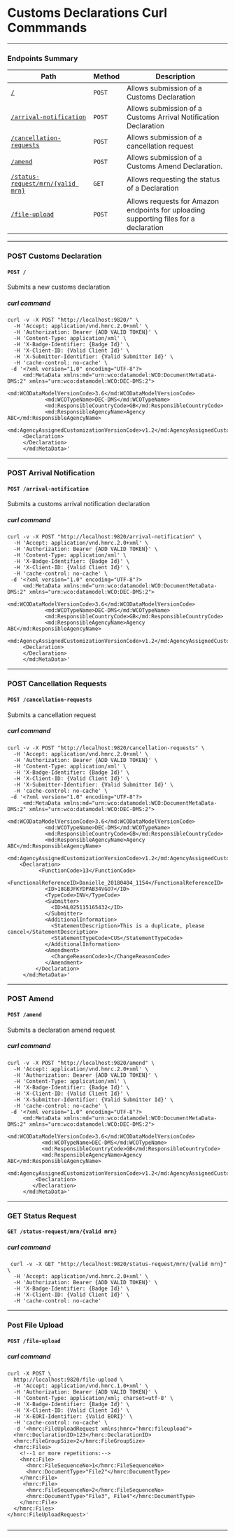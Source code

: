 # Customs Declarations Curl Commmands
---
### Endpoints Summary

| Path                                                                                                                            |  Method  | Description                                |
|---------------------------------------------------------------------------------------------------------------------------------|----------|--------------------------------------------|
| [`/`](#user-content-post-customs-declaration)                                                                                   |   `POST` |    Allows submission of a Customs Declaration |
| [`/arrival-notification`](#user-content-post-arrival-notification)                                                              |   `POST` |    Allows submission of a Customs Arrival Notification Declaration | 
| [`/cancellation-requests`](#user-content-post-cancellation-requests)                                                            |   `POST` |    Allows submission of a cancellation request |
| [`/amend`](#user-content-post-amend)                                                                                            |   `POST` |    Allows submission of a Customs Amend Declaration. |
| [`/status-request/mrn/{valid mrn}`](#user-content-get-status-request)                                                           |   `GET`  |    Allows requesting the status of a Declaration |
| [`/file-upload`](#user-content-post-file-upload)                                                                                |   `POST` |    Allows requests for Amazon endpoints for uploading supporting files for a declaration |

--- 
 
### POST Customs Declaration 
#### `POST /`
Submits a new customs declaration
 
 
##### curl command
```
curl -v -X POST "http://localhost:9820/" \
  -H 'Accept: application/vnd.hmrc.2.0+xml' \
  -H 'Authorization: Bearer {ADD VALID TOKEN}' \
  -H 'Content-Type: application/xml' \
  -H 'X-Badge-Identifier: {Badge Id}' \
  -H 'X-Client-ID: {Valid Client Id}' \
  -H 'X-Submitter-Identifier: {Valid Submitter Id}' \
  -H 'cache-control: no-cache' \
 -d '<?xml version="1.0" encoding="UTF-8"?>
     <md:MetaData xmlns:md="urn:wco:datamodel:WCO:DocumentMetaData-DMS:2" xmlns="urn:wco:datamodel:WCO:DEC-DMS:2">
     		<md:WCODataModelVersionCode>3.6</md:WCODataModelVersionCode>
     		<md:WCOTypeName>DEC-DMS</md:WCOTypeName>
     		<md:ResponsibleCountryCode>GB</md:ResponsibleCountryCode>
     		<md:ResponsibleAgencyName>Agency ABC</md:ResponsibleAgencyName>
     		<md:AgencyAssignedCustomizationVersionCode>v1.2</md:AgencyAssignedCustomizationVersionCode>
     <Declaration>
     </Declaration>
     </md:MetaData>'
```
 
---

### POST Arrival Notification 
#### `POST /arrival-notification`
Submits a customs arrival notification declaration
 
 
##### curl command
```
curl -v -X POST "http://localhost:9820/arrival-notification" \
  -H 'Accept: application/vnd.hmrc.2.0+xml' \
  -H 'Authorization: Bearer {ADD VALID TOKEN}' \
  -H 'Content-Type: application/xml' \
  -H 'X-Badge-Identifier: {Badge Id}' \
  -H 'X-Client-ID: {Valid Client Id}' \
  -H 'cache-control: no-cache' \
 -d '<?xml version="1.0" encoding="UTF-8"?>
     <md:MetaData xmlns:md="urn:wco:datamodel:WCO:DocumentMetaData-DMS:2" xmlns="urn:wco:datamodel:WCO:DEC-DMS:2">
     		<md:WCODataModelVersionCode>3.6</md:WCODataModelVersionCode>
     		<md:WCOTypeName>DEC-DMS</md:WCOTypeName>
     		<md:ResponsibleCountryCode>GB</md:ResponsibleCountryCode>
     		<md:ResponsibleAgencyName>Agency ABC</md:ResponsibleAgencyName>
     		<md:AgencyAssignedCustomizationVersionCode>v1.2</md:AgencyAssignedCustomizationVersionCode>
     <Declaration>
     </Declaration>
     </md:MetaData>'
```
 
---
### POST Cancellation Requests 
#### `POST /cancellation-requests`
Submits a cancellation request
 
 
##### curl command
```
curl -v -X POST "http://localhost:9820/cancellation-requests" \
  -H 'Accept: application/vnd.hmrc.2.0+xml' \
  -H 'Authorization: Bearer {ADD VALID TOKEN}' \
  -H 'Content-Type: application/xml' \
  -H 'X-Badge-Identifier: {Badge Id}' \
  -H 'X-Client-ID: {Valid Client Id}' \
  -H 'X-Submitter-Identifier: {Valid Submitter Id}' \
  -H 'cache-control: no-cache' \
 -d '<?xml version="1.0" encoding="UTF-8"?>
     <md:MetaData xmlns:md="urn:wco:datamodel:WCO:DocumentMetaData-DMS:2" xmlns="urn:wco:datamodel:WCO:DEC-DMS:2">
     		<md:WCODataModelVersionCode>3.6</md:WCODataModelVersionCode>
     		<md:WCOTypeName>DEC-DMS</md:WCOTypeName>
     		<md:ResponsibleCountryCode>GB</md:ResponsibleCountryCode>
     		<md:ResponsibleAgencyName>Agency ABC</md:ResponsibleAgencyName>
     		<md:AgencyAssignedCustomizationVersionCode>v1.2</md:AgencyAssignedCustomizationVersionCode>
    <Declaration>
          <FunctionCode>13</FunctionCode>
            <FunctionalReferenceID>Danielle_20180404_1154</FunctionalReferenceID>
            <ID>18GBJFKYDPAB34VGO7</ID>
            <TypeCode>INV</TypeCode>
            <Submitter>
              <ID>NL025115165432</ID>
            </Submitter>
            <AdditionalInformation>
              <StatementDescription>This is a duplicate, please cancel</StatementDescription>
              <StatementTypeCode>CUS</StatementTypeCode>
            </AdditionalInformation>
            <Amendment>
              <ChangeReasonCode>1</ChangeReasonCode>
            </Amendment>
         </Declaration>
     </md:MetaData>'
```
 ---

 ### POST Amend 
 #### `POST /amend`
 Submits a declaration amend request
  
  
 ##### curl command
 ```
 curl -v -X POST "http://localhost:9820/amend" \
   -H 'Accept: application/vnd.hmrc.2.0+xml' \
   -H 'Authorization: Bearer {ADD VALID TOKEN}' \
   -H 'Content-Type: application/xml' \
   -H 'X-Badge-Identifier: {Badge Id}' \
   -H 'X-Client-ID: {Valid Client Id}' \
   -H 'X-Submitter-Identifier: {Valid Submitter Id}' \
   -H 'cache-control: no-cache' \
  -d '<?xml version="1.0" encoding="UTF-8"?>
      <md:MetaData xmlns:md="urn:wco:datamodel:WCO:DocumentMetaData-DMS:2" xmlns="urn:wco:datamodel:WCO:DEC-DMS:2">
      		<md:WCODataModelVersionCode>3.6</md:WCODataModelVersionCode>
      		<md:WCOTypeName>DEC-DMS</md:WCOTypeName>
      		<md:ResponsibleCountryCode>GB</md:ResponsibleCountryCode>
      		<md:ResponsibleAgencyName>Agency ABC</md:ResponsibleAgencyName>
      		<md:AgencyAssignedCustomizationVersionCode>v1.2</md:AgencyAssignedCustomizationVersionCode>
          <Declaration>
         </Declaration>
      </md:MetaData>'
 ```
---

### GET Status Request 
 #### `GET /status-request/mrn/{valid mrn}`

 ##### curl command
 ```
  curl -v -X GET "http://localhost:9820/status-request/mrn/{valid mrn}" \
   -H 'Accept: application/vnd.hmrc.2.0+xml' \
   -H 'Authorization: Bearer {ADD VALID TOKEN}' \
   -H 'X-Badge-Identifier: {Badge Id}' \
   -H 'X-Client-ID: {Valid Client Id}' \
   -H 'cache-control: no-cache' 
 
 ```
---

### Post File Upload 
 #### `POST /file-upload`

 ##### curl command
```
curl -X POST \
  http://localhost:9820/file-upload \
  -H 'Accept: application/vnd.hmrc.1.0+xml' \
  -H 'Authorization: Bearer {ADD VALID TOKEN}' \
  -H 'Content-Type: application/xml; charset=utf-8' \
  -H 'X-Badge-Identifier: {Badge Id}' \
  -H 'X-Client-ID: {Valid Client Id}' \
  -H 'X-EORI-Identifier: {Valid EORI}' \
  -H 'cache-control: no-cache' \
  -d '<hmrc:FileUploadRequest xmlns:hmrc="hmrc:fileupload">
  <hmrc:DeclarationID>123</hmrc:DeclarationID>
  <hmrc:FileGroupSize>2</hmrc:FileGroupSize>
  <hmrc:Files>
    <!--1 or more repetitions:-->
    <hmrc:File>
      <hmrc:FileSequenceNo>1</hmrc:FileSequenceNo>
      <hmrc:DocumentType>"File2"</hmrc:DocumentType>
    </hmrc:File>
     <hmrc:File>
      <hmrc:FileSequenceNo>2</hmrc:FileSequenceNo>
      <hmrc:DocumentType>"File3", File4"</hmrc:DocumentType>
    </hmrc:File>
  </hmrc:Files>
</hmrc:FileUploadRequest>'
 
```
---

